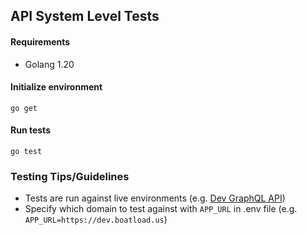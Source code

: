 
## API System Level Tests

#### Requirements
- Golang 1.20

#### Initialize environment
```
go get
```

#### Run tests
```
go test
```

### Testing Tips/Guidelines

- Tests are run against live environments (e.g. [Dev GraphQL API](https://dev.boatload.us/api/))
- Specify which domain to test against with `APP_URL` in .env file (e.g. `APP_URL=https://dev.boatload.us`)
